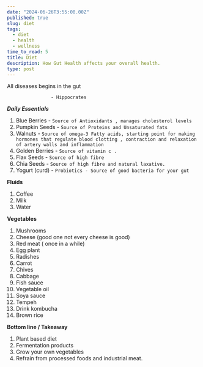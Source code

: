 ```yaml
---
date: "2024-06-26T3:55:00.00Z"
published: true
slug: diet
tags:
  - diet
  - health
  - wellness
time_to_read: 5
title: Diet
description: How Gut Health affects your overall health.
type: post
---
```



All diseases begins in the gut 

                    - Hippocrates


***Daily Essentials***

1. Blue Berries - `Source of Antioxidants , manages cholesterol levels`
2. Pumpkin Seeds - `Source of Proteins and Unsaturated fats`
3. Walnuts - `Source of omega-3 Fatty acids, starting point for making hormones that regulate blood clotting , contraction and relaxation of artery walls and inflammation`
4. Golden Berries - `Source of vitamin c .`
5. Flax Seeds - `Source of high fibre`
6. Chia Seeds - `Source of high fibre and natural laxative.`
7. Yogurt (curd) - `Probiotics - Source of good bacteria for your gut`

**Fluids**
1. Coffee
2. Milk
3. Water

**Vegetables**
1. Mushrooms
7. Cheese (good one not every cheese is good)
8. Red meat ( once in a while)
9. Egg plant
10. Radishes
11. Carrot
12. Chives
13. Cabbage
14. Fish sauce
15. Vegetable oil
16. Soya sauce
17. Tempeh
18. Drink kombucha
19. Brown rice

**Bottom line / Takeaway**
1. Plant based diet 
2. Fermentation products
3. Grow your own vegetables 
4. Refrain from processed foods and industrial meat.


